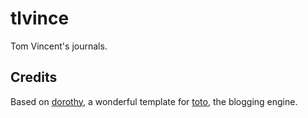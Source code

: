tlvince
=======

Tom Vincent's journals.

Credits
-------

Based on [dorothy][], a wonderful template for [toto][], the blogging engine.

  [toto]: http://cloudhead.io/toto
  [dorothy]: https://github.com/cloudhead/dorothy
